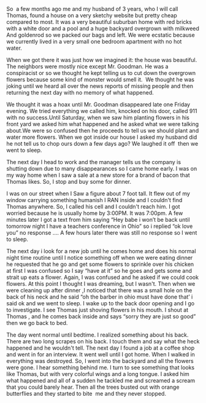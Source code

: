 

So  a few months ago me and my husband of 3 years, who I will call Thomas, found a house on a very sketchy website but pretty cheap compared to most. It was a very beautiful suburban home with red bricks with a white door and a pool and a huge backyard overgrown with milkweed And goldenrod so we packed our bags and left. We were ecstatic because we currently lived in a very small one bedroom apartment with no hot water. 



When we got there it was just how we imagined it: the house was beautiful. The neighbors were mostly nice except Mr. Goodman. He was a conspiracist or so we thought he kept telling us to cut down the overgrown flowers because some kind of monster would smell it.  We thought he was joking until we heard all over the news reports of missing people and then returning the next day with no memory of what happened. 


We thought it was a hoax until Mr. Goodman disappeared late one Friday evening. We tried everything we called him, knocked on his door, called 911 with no success.Until Saturday, when we saw him planting flowers in his front yard we asked him what happened and he asked what we were talking about.We were so confused then he proceeds to tell us we should plant and water more flowers. When we got inside our house I asked my husband did he not tell us to chop ours down a few days ago? We laughed it off  then we went to sleep.



The next day I head to work and the manager tells us the company is shutting down due to many disappearances so I came home early. I was on my way home when I saw a sale at a new store for a brand of bacon that Thomas likes. So, I stop and buy some for dinner. 



I was on our street when I Saw a figure about 7 foot tall. It flew out of my window carrying something humanish I RAN inside and I couldn't find Thomas anywhere. So, I called his cell and I couldn't reach him. I got worried because he is usually home by 3:00PM. It was 7:00pm. A few minutes later I got a text from him saying “Hey babe i won’t be back until tomorrow night I have a teachers conference in Ohio” so i replied “ok love you” no response …. A few hours later there was still no response so I went to sleep.



The next day i look for a new job until he comes home and does his normal night time routine until I notice something off when we were eating dinner he requested that he go and get some flowers to sprinkle over his chicken at first I was confused so I say “have at it” so he goes and gets some and strait up eats a flower. Again, I was confused and he asked if we could cook flowers. At this point I thought I was dreaming, but I wasn't. Then when we were cleaning up after dinner ,I noticed that there was a small hole on the back of his neck and he said “oh the barber in ohio must have done that’ i said ok and we went to sleep. I wake up to the back door opening and I go to investigate. I see Thomas just shoving flowers in his mouth. I shout at Thomas , and he comes back inside and says “sorry they are just so good” then we go back to bed. 



The day went normal until bedtime. I realized something about his back. There are two long scrapes on his back. I touch them and say what the heck happened and he wouldn't tell. The next day I found a job at a coffee shop and went in for an interview. It went well until I got home. When I walked in everything was destroyed. So, I went into the backyard and all the flowers were gone. I hear something behind me. I turn to see something that looks like Thomas, but with very colorful wings and a long tongue. I asked him what happened and all of a sudden he tackled me and screamed a scream that you could barely hear. Then all the trees busted out with orange butterflies and they started to bite  me and they never stopped.